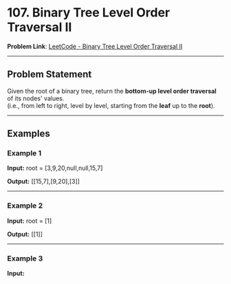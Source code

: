 # 107. Binary Tree Level Order Traversal II

**Problem Link**: [LeetCode - Binary Tree Level Order Traversal II](https://leetcode.com/problems/binary-tree-level-order-traversal-ii/)

---

##  Problem Statement

Given the root of a binary tree, return the **bottom-up level order traversal** of its nodes' values.  
(i.e., from left to right, level by level, starting from the **leaf** up to the **root**).

---

## Examples

### Example 1
**Input:**
root = [3,9,20,null,null,15,7]

**Output:**
[[15,7],[9,20],[3]]


---

### Example 2
**Input:**
root = [1]

**Output:**
[[1]]


---

### Example 3
**Input:**
